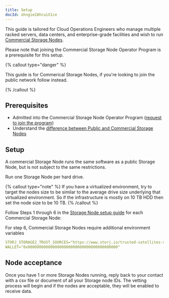 ```yaml
---
title: Setup
docId: ohngie2AhcuiX1ce
---
```


This guide is tailored for Cloud Operations Engineers who manage multiple racked servers, data centers, and enterprise-grade facilities and wish to run [Commercial Storage Nodes](docId:eisoh4oa2uRaac1n).

Please note that joining the Commercial Storage Node Operator Program is a prerequisite for this setup.

{% callout type="danger" %}

This guide is for Commerical Storage Nodes, if you're looking to join the public network follow [](docId:kjMiGo7HTr4v_qwD5Iqc7) instead.

{% /callout %}

## Prerequisites

- Admitted into the Commercial Storage Node Operator Program ([request to join the program](https://www.storj.io/partners/commercial-nodes))
- Understand the [difference between Public and Commercial Storage Nodes](docId:eisoh4oa2uRaac1n#how-does-it-compare-to-the-public-network)

## Setup

A commercial Storage Node runs the same software as a public Storage Node, but is not subject to the same restrictions.

Run one Storage Node per hard drive.

{% callout type="note" %}
If you have a virtualized environment, try to target the nodes size to be similar to the average drive size underlying that virtualized environment. So if the infrastructure is mostly on 10 TB HDD then set the node size to be 10 TB.
{% /callout %}

Follow Steps 1 through 6 in the [Storage Node setup guide](docId:kjMiGo7HTr4v_qwD5Iqc7) for each Commercial Storage Node:

[](docId:hbCGTv1ZLLR2-kpSaGEXw)

[](docId:v-fUvPqySvUwTMF-od6hD)

[](docId:y0jltT-HzKPmDefi532sd)

[](docId:owZeAc56KSDnUzDhsBfB8)

[](docId:aT6VAB297OWLd4vqeXxf5)

[](docId:XC--4Jtp1o309gbWFOHPn)

For step 6, Commercial Storage Nodes require additional environment variables

```yaml
STORJ_STORAGE2_TRUST_SOURCES="https://www.storj.io/trusted-satellites-soc2"
WALLET="0x0000000000000000000000000000000000000000"
```

## Node acceptance

Once you have 1 or more Storage Nodes running, reply back to your contact with a csv file or document of all your Storage node IDs. The vetting process will begin and if the nodes are acceptable, they will be enabled to receive data.
